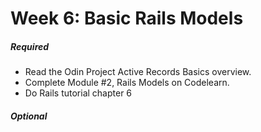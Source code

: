 # Week 6: Basic Rails Models

##### Required
- Read the Odin Project Active Records Basics overview. 
- Complete Module #2, Rails Models on Codelearn. 
- Do Rails tutorial chapter 6

##### Optional
